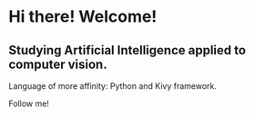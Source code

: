 # Hi there! Welcome!
## Studying Artificial Intelligence applied to computer vision.
Language of more affinity: Python and Kivy framework.

Follow me! 
